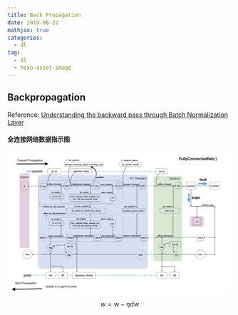 ```yaml
---
title: Back Propagation
date: 2019-06-22
mathjax: true
categories:
  - dl
tag:
  - dl
  - hexo-asset-image
---
```


## Backpropagation

Reference: [Understanding the backward pass through Batch Normalization Layer](<https://kratzert.github.io/2016/02/12/understanding-the-gradient-flow-through-the-batch-normalization-layer.html>)



#### 全连接网络数据指示图

![1561185066736](back_propagation/1561185066736.png)

$$w = w - \eta dw$$



